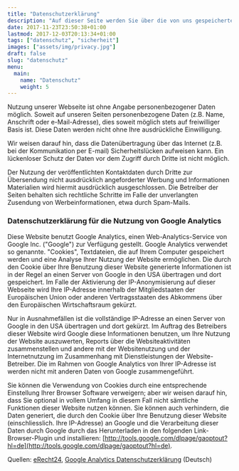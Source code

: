 ```yaml
---
title: "Datenschutzerklärung"
description: "Auf dieser Seite werden Sie über die von uns gespeicherten Daten informiert."
date: 2017-11-23T23:50:38+01:00
lastmod: 2017-12-03T20:13:34+01:00
tags: ["datenschutz", "sicherheit"]
images: ["assets/img/privacy.jpg"]
draft: false
slug: "datenschutz"
menu:
  main:
    name: "Datenschutz"
    weight: 5
---
```


Nutzung unserer Webseite ist ohne Angabe personenbezogener Daten möglich. Soweit auf unseren Seiten personenbezogene Daten (z.B. Name, Anschrift oder e-Mail-Adresse), dies soweit möglich stets auf freiwilliger Basis ist. Diese Daten werden nicht ohne Ihre ausdrückliche Einwilligung.

Wir weisen darauf hin, dass die Datenübertragung über das Internet (z.B. bei der Kommunikation per E-mail) Sicherheitslücken aufweisen kann. Ein lückenloser Schutz der Daten vor dem Zugriff durch Dritte ist nicht möglich.

Der Nutzung der veröffentlichten Kontaktdaten durch Dritte zur Übersendung nicht ausdrücklich angeforderter Werbung und Informationen Materialien wird hiermit ausdrücklich ausgeschlossen. Die Betreiber der Seiten behalten sich rechtliche Schritte im Falle der unverlangten Zusendung von Werbeinformationen, etwa durch Spam-Mails.

### Datenschutzerklärung für die Nutzung von Google Analytics

Diese Website benutzt Google Analytics, einen Web-Analytics-Service von Google Inc. ("Google") zur Verfügung gestellt. Google Analytics verwendet so genannte. "Cookies", Textdateien, die auf Ihrem Computer gespeichert werden und eine Analyse Ihrer Nutzung der Website ermöglichen. Die durch den Cookie über Ihre Benutzung dieser Website generierte Informationen ist in der Regel an einen Server von Google in den USA übertragen und dort gespeichert. Im Falle der Aktivierung der IP-Anonymisierung auf dieser Webseite wird Ihre IP-Adresse innerhalb der Mitgliedstaaten der Europäischen Union oder anderen Vertragsstaaten des Abkommens über den Europäischen Wirtschaftsraum gekürzt.

Nur in Ausnahmefällen ist die vollständige IP-Adresse an einen Server von Google in den USA übertragen und dort gekürzt. Im Auftrag des Betreibers dieser Website wird Google diese Informationen benutzen, um Ihre Nutzung der Website auszuwerten, Reports über die Websiteaktivitäten zusammenstellen und andere mit der Websitenutzung und der Internetnutzung im Zusammenhang mit Dienstleistungen der Website-Betreiber. Die im Rahmen von Google Analytics von Ihrer IP-Adresse ist werden nicht mit anderen Daten von Google zusammengeführt.

Sie können die Verwendung von Cookies durch eine entsprechende Einstellung Ihrer Browser Software verweigern; aber wir weisen darauf hin, dass Sie optional in vollem Umfang in diesem Fall nicht sämtliche Funktionen dieser Website nutzen können. Sie können auch verhindern, die Daten generiert, die durch den Cookie über Ihre Benutzung dieser Website (einschliesslich. Ihre IP-Adresse) an Google und die Verarbeitung dieser Daten durch Google durch das Herunterladen in den folgenden Link-Browser-Plugin und installieren: [http://tools.google.com/dlpage/gaoptout?hl=de](http://tools.google.com/dlpage/gaoptout?hl=de).

Quellen: [eRecht24](http://www.e-recht24.de/muster-datenschutzerklaerung.html), [Google Analytics Datenschutzerklärung](http://www.google.com/intl/de/analytics/learn/privacy.html) (Deutsch)